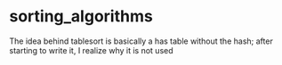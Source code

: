 # sorting_algorithms

The idea behind tablesort is basically a has table without the hash;
after starting to write it, I realize why it is not used

